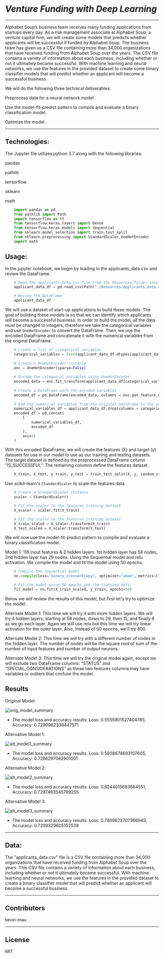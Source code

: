 # *Venture Funding with Deep Learning*
---
Alphabet Soup’s business team receives many funding applications from startups every day.  As a risk management associate at Alphabet Soup, a venture
capital firm, we will create some models that predicts whether applicants will be successful if funded by Alphabet Soup.  The business team has given
us a CSV file containing more than 34,000 organizations that have received funding from Alphabet Soup over the years. The CSV file contains a variety
of information about each business, including whether or not it ultimately became successful. With machine learning and neural networks, we use the
features in the provided dataset to create some binary classifier models that will predict whether an applicant will become a successful business.

We will do the following three technical deliverables:

Preprocess data for a neural network model.

Use the model-fit-predict pattern to compile and evaluate a binary classification model.

Optimize the model.

---
## Technologies:

The Jupyter file utilizes python 3.7 along with the following libraries:

pandas

pathlib

tensorflow

sklearn

math

```python
    import pandas as pd
    from pathlib import Path
    import tensorflow as tf
    from tensorflow.keras.layers import Dense
    from tensorflow.keras.models import Sequential
    from sklearn.model_selection import train_test_split
    from sklearn.preprocessing import StandardScaler,OneHotEncoder
    import math
```

## Usage:
In the jupyter notebook, we begin by loading in the applicants_data.csv and review the DataFrame.
```python
    # Read the applicants_data.csv file from the Resources folder into a Pandas DataFrame
    applicant_data_df = pd.read_csv(Path("./Resources/applicants_data.csv"))

    # Review the DataFrame
    applicant_data_df
```

We will use a dataset of start-up applications to build these models.  The goal of building these models is so that we can identify which applicants will
become a successful business.  In order to build the model, all the data must be changed to integers, therefore we take the categorical variables and use
`OneHotEncoder` to convert the DataFrame.  Then, we use the encoded DataFrame and concatenate it with the numerical variables from the original DataFrame.  
```python
    # Create a list of categorical variables 
    categorical_variables = list(applicant_data_df.dtypes[applicant_data_df.dtypes == "object"].index)
    
    # Create a OneHotEncoder instance
    enc = OneHotEncoder(sparse=False)
    
    # Encode the categorcal variables using OneHotEncoder
    encoded_data = enc.fit_transform(applicant_data_df[categorical_variables])
    
    # Create a DataFrame with the encoded variables
    encoded_df = pd.DataFrame(encoded_data, columns = enc.get_feature_names(categorical_variables))
    
    # Add the numerical variables from the original DataFrame to the one-hot encoding DataFrame
    numerical_variables_df = applicant_data_df.drop(columns = categorical_variables)
    encoded_df = pd.concat(
        [
            numerical_variables_df,
            encoded_df
        ],
        axis=1
    )

```

With this encoded DataFrame, we will create the features (X) and target (y) datasets for use in our model to use as our training and testing datasets.  The
target dataset is defined by the preprocessed DataFrame column “IS_SUCCESSFUL”.  The remaining columns define the features dataset.
```python
    X_train, X_test, y_train, y_test = train_test_split(X, y, random_state=1)
```

Use scikit-learn's `StandardScaler` to scale the features data
```python
    # Create a StandardScaler instance
    scaler = StandardScaler()

    # Fit the scaler to the features training dataset
    X_scaler = scaler.fit(X_train)

    # Fit the scaler to the features training dataset
    X_train_scaled = X_scaler.transform(X_train)
    X_test_scaled = X_scaler.transform(X_test)
```

We will now use the model-fit-predict pattern to compile and evaluate a binary classification model.

Model 1: 116 input features & 2 hidden layers.  1st hidden layer has 58 nodes, 2nd hidden layer has 29 nodes.  Using the Sequential model and relu activation.
We compile the model and fit the model using 50 epochs.
```python
    # Compile the Sequential model
    nn.compile(loss="binary_crossentropy", optimizer="adam", metrics=["accuracy"])

    # Fit the model using 50 epochs and the training data
    fit_model = nn.fit(X_train_scaled, y_train, epochs=50)
```

Below we will review the results of this model, but first let's try to optimize the model.

Alternate Model 1:  This time we will try it with more hidden layers.  We will try 4 hidden layers, starting at 58 nodes, down to 29, then 15, and finally 8 as
we go each layer.  Again we will use relu but this time we will try linear activation for the outer layer.  Also, instead of 50 epochs, we'll try 800.

Alternate Model 2:  This time we will try with a different number of nodes in the hidden layer.  The number of nodes will be the square root of sum of the number
of input features and number of output neurons.

Alternate Model 3:  This time we will try the original model again, except we will exclude two DataFrame columns: “STATUS” and “SPECIAL_CONSIDERATIONS” as these 
two features columns may have variables or outliers that confuse the model.



## Results

Original Model:


![orig_model_summary](https://github.com/kevin-mau/venture_funding_with_deep_learning/blob/main/Resources/orig_model_summary.PNG?raw=true)
  * The model loss and accuracy results: Loss: 0.5555901527404785, Accuracy: 0.7290962338447571

Alternative Model 1:


![alt_model1_summary](https://github.com/kevin-mau/venture_funding_with_deep_learning/blob/main/Resources/alt_model1_summary.PNG?raw=true)
  * The model loss and accuracy results: Loss: 0.5808674693107605, Accuracy: 0.7286297082901001

Alternative Model 2:


![alt_model2_summary](https://github.com/kevin-mau/venture_funding_with_deep_learning/blob/main/Resources/alt_model2_summary.PNG?raw=true)
  * The model loss and accuracy results: Loss: 0.6244015693664551, Accuracy: 0.7287463545799255

Alternative Model 3:


![alt_model3_summary](https://github.com/kevin-mau/venture_funding_with_deep_learning/blob/main/Resources/alt_model3_summary.PNG?raw=true)
  * The model loss and accuracy results: Loss: 0.7869622707366943, Accuracy: 0.7209329605102539

---

## Data:

The "applicants_data.csv" file is a CSV file containing more than 34,000 organizations that have received funding from Alphabet Soup over the years.
This CSV file contains a variety of information about each business, including whether or not it ultimately became successful. With machine learning
and neural networks, we use the features in the provided dataset to create a binary classifier model that will predict whether an applicant will
become a successful business.

---

## Contributors

kevin-mau

---

## License

MIT
